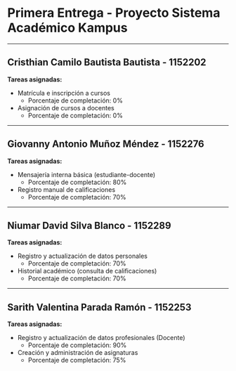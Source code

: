 # Primera Entrega - Proyecto Sistema Académico Kampus

---

## Cristhian Camilo Bautista Bautista - 1152202

**Tareas asignadas:**
- Matrícula e inscripción a cursos  
  - Porcentaje de completación: 0%
- Asignación de cursos a docentes  
  - Porcentaje de completación: 0%

---

## Giovanny Antonio Muñoz Méndez - 1152276

**Tareas asignadas:**
- Mensajería interna básica (estudiante-docente)  
  - Porcentaje de completación: 80%
- Registro manual de calificaciones  
  - Porcentaje de completación: 70%

---

## Niumar David Silva Blanco - 1152289

**Tareas asignadas:**
- Registro y actualización de datos personales  
  - Porcentaje de completación: 70%
- Historial académico (consulta de calificaciones)  
  - Porcentaje de completación: 70%

---

## Sarith Valentina Parada Ramón - 1152253

**Tareas asignadas:**
- Registro y actualización de datos profesionales (Docente)  
  - Porcentaje de completación: 90%
- Creación y administración de asignaturas  
  - Porcentaje de completación: 75%
